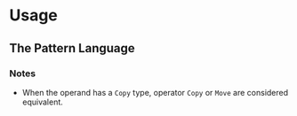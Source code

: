 # Usage

## The Pattern Language

### Notes

- When the operand has a `Copy` type, operator `Copy` or `Move` are considered equivalent.
